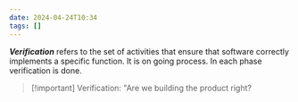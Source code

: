 ```yaml
---
date: 2024-04-24T10:34
tags: []
---
```

***Verification*** refers to the set of activities that ensure that software correctly implements a specific function. It is on going process. In each phase verification is done.  

>[!important] Verification: "Are we building the product right?

